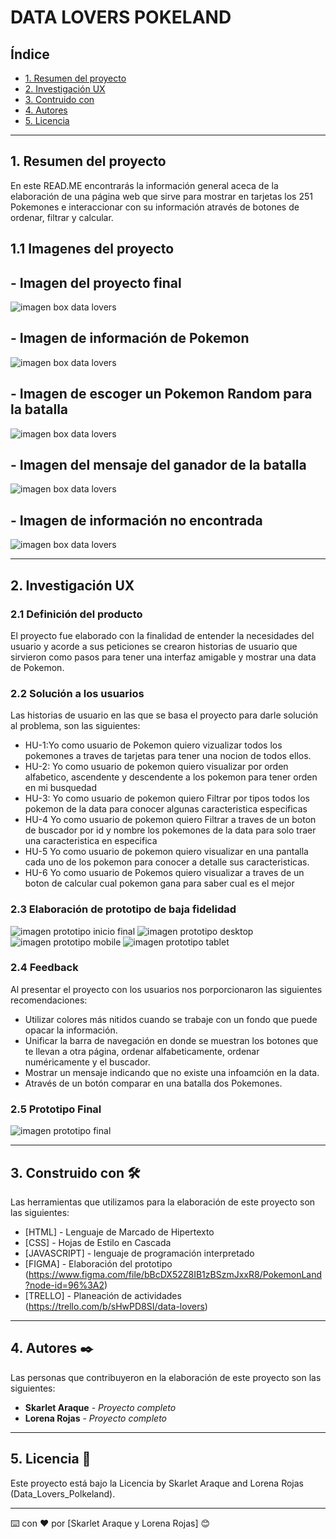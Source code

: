 # DATA LOVERS POKELAND

## Índice

* [1. Resumen del proyecto](#1-resumen-del-protecto)
* [2. Investigación UX](#2-inventigación-UX)
* [3. Contruido con](#3-construido-con)
* [4. Autores](#4-autores)
* [5. Licencia](#5-licencia)

***

## 1. Resumen del proyecto

En este READ.ME encontrarás la información general aceca de la elaboración de una página web que sirve para mostrar en tarjetas los 251 Pokemones e interaccionar con su información através de botones de ordenar, filtrar y calcular.

## 1.1 Imagenes del proyecto

##  - Imagen del proyecto final

![imagen box data lovers](README/ImageFinalProject.png)

## - Imagen de información de Pokemon

![imagen box data lovers](README/ImageFinalProject(2).png)

## - Imagen de escoger un Pokemon Random para la batalla

![imagen box data lovers](README/ImageFinalProject(3).png)

## - Imagen del mensaje del ganador de la batalla

![imagen box data lovers](README/ImageFinalProject(4).png)

## - Imagen de información no encontrada

![imagen box data lovers](README/ImageFinalProject(5).png)


***

## 2. Investigación UX

### 2.1 Definición del producto

El proyecto fue elaborado con la finalidad de entender la necesidades del usuario y acorde a sus peticiones se crearon historias de usuario que sirvieron como pasos para tener una interfaz amigable y mostrar una data de Pokemon.


### 2.2 Solución a los usuarios

Las historias de usuario en las que se basa el proyecto para darle solución al problema, son las siguientes:

- HU-1:Yo como usuario de Pokemon quiero vizualizar todos los pokemones a traves de tarjetas para tener una nocion de todos ellos.
- HU-2: Yo como usuario de pokemon quiero visualizar por orden alfabetico, ascendente y descendente a los pokemon para tener orden en mi busquedad
- HU-3: Yo como usuario de pokemon quiero Filtrar por tipos todos los pokemon de la data para conocer algunas caracteristica especificas
- HU-4 Yo como usuario de pokemon quiero Filtrar a traves de un boton de buscador por id y nombre los pokemones de la data para solo traer una caracteristica en especifica
- HU-5 Yo como usuario de pokemon quiero visualizar en una pantalla cada uno de los pokemon para conocer a detalle sus caracteristicas.
- HU-6 Yo como usuario de Pokemos quiero visualizar a traves de un boton de calcular cual pokemon gana para saber cual es el mejor


### 2.3 Elaboración de prototipo de baja fidelidad

![imagen prototipo inicio final](README/prototype_inicial_final_desktop.jpeg)
![imagen prototipo desktop](README/Prototype_desktop.jpeg)
![imagen prototipo mobile](README/prototype_mobile.jpeg)
![imagen prototipo tablet](README/prototype_tablet.jpeg)


### 2.4 Feedback

Al presentar el proyecto con los usuarios nos porporcionaron las siguientes recomendaciones:

- Utilizar colores más nitidos cuando se trabaje con un fondo que puede opacar la información.
- Unificar la barra de navegación en donde se muestran los botones que te llevan a otra página, ordenar alfabeticamente, ordenar numéricamente  y el buscador.
- Mostrar un mensaje indicando que no existe una infoamción en la data.
- Através de un botón comparar en una batalla dos Pokemones.

### 2.5 Prototipo Final

![imagen prototipo final](README/ImageFigma.png)


***

## 3. Construido con 🛠️

Las herramientas que utilizamos para la elaboración de este proyecto son las siguientes:

* [HTML] - Lenguaje de Marcado de Hipertexto
* [CSS] - Hojas de Estilo en Cascada
* [JAVASCRIPT] -  lenguaje de programación interpretado
* [FIGMA] - Elaboración del prototipo  (https://www.figma.com/file/bBcDX52Z8IB1zBSzmJxxR8/PokemonLand?node-id=96%3A2)
* [TRELLO] - Planeación de actividades (https://trello.com/b/sHwPD8SI/data-lovers)

***

## 4. Autores ✒️

Las personas que contribuyeron en la elaboración de este proyecto son las siguientes:

* **Skarlet Araque** - *Proyecto completo*
* **Lorena Rojas** - *Proyecto completo*

***

## 5. Licencia 📄

Este proyecto está bajo la Licencia by Skarlet Araque and Lorena Rojas (Data_Lovers_Polkeland).

---
⌨️ con ❤️ por [Skarlet Araque y Lorena Rojas] 😊
